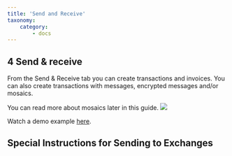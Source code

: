 ```yaml
---
title: 'Send and Receive'
taxonomy:
    category:
        - docs
---
```


## 4 Send & receive
From the Send & Receive tab you can create transactions and invoices. You can also create transactions with messages, encrypted messages and/or mosaics.

You can read more about mosaics later in this guide.
![](http://imgur.com/8jafqGm.png)

Watch a demo example [here](https://youtu.be/JG-1t6DRQlM?t=2m11s).

## Special Instructions for Sending to Exchanges